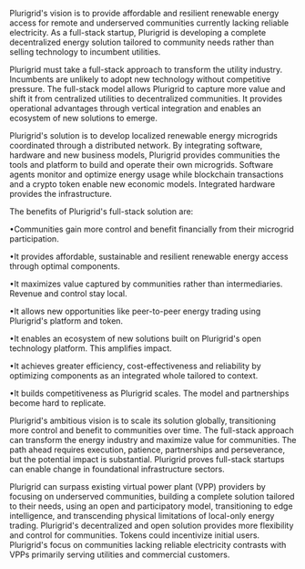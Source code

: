 Plurigrid's vision is to provide affordable and resilient renewable energy access for remote and underserved communities currently lacking reliable electricity. As a full-stack startup, Plurigrid is developing a complete decentralized energy solution tailored to community needs rather than selling technology to incumbent utilities.

Plurigrid must take a full-stack approach to transform the utility industry. Incumbents are unlikely to adopt new technology without competitive pressure. The full-stack model allows Plurigrid to capture more value and shift it from centralized utilities to decentralized communities. It provides operational advantages through vertical integration and enables an ecosystem of new solutions to emerge.

Plurigrid's solution is to develop localized renewable energy microgrids coordinated through a distributed network. By integrating software, hardware and new business models, Plurigrid provides communities the tools and platform to build and operate their own microgrids. Software agents monitor and optimize energy usage while blockchain transactions and a crypto token enable new economic models. Integrated hardware provides the infrastructure.

The benefits of Plurigrid's full-stack solution are:

•Communities gain more control and benefit financially from their microgrid participation.

•It provides affordable, sustainable and resilient renewable energy access through optimal components.

•It maximizes value captured by communities rather than intermediaries. Revenue and control stay local.

•It allows new opportunities like peer-to-peer energy trading using Plurigrid's platform and token.

•It enables an ecosystem of new solutions built on Plurigrid's open technology platform. This amplifies impact.

•It achieves greater efficiency, cost-effectiveness and reliability by optimizing components as an integrated whole tailored to context.

•It builds competitiveness as Plurigrid scales. The model and partnerships become hard to replicate.

Plurigrid's ambitious vision is to scale its solution globally, transitioning more control and benefit to communities over time. The full-stack approach can transform the energy industry and maximize value for communities. The path ahead requires execution, patience, partnerships and perseverance, but the potential impact is substantial. Plurigrid proves full-stack startups can enable change in foundational infrastructure sectors.

Plurigrid can surpass existing virtual power plant (VPP) providers by focusing on underserved communities, building a complete solution tailored to their needs, using an open and participatory model, transitioning to edge intelligence, and transcending physical limitations of local-only energy trading. Plurigrid's decentralized and open solution provides more flexibility and control for communities. Tokens could incentivize initial users. Plurigrid's focus on communities lacking reliable electricity contrasts with VPPs primarily serving utilities and commercial customers.
